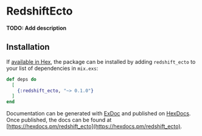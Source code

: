 # RedshiftEcto

**TODO: Add description**

## Installation

If [available in Hex](https://hex.pm/docs/publish), the package can be installed
by adding `redshift_ecto` to your list of dependencies in `mix.exs`:

```elixir
def deps do
  [
    {:redshift_ecto, "~> 0.1.0"}
  ]
end
```

Documentation can be generated with [ExDoc](https://github.com/elixir-lang/ex_doc)
and published on [HexDocs](https://hexdocs.pm). Once published, the docs can
be found at [https://hexdocs.pm/redshift_ecto](https://hexdocs.pm/redshift_ecto).

